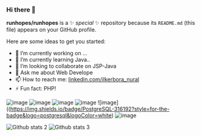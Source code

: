 ### Hi there 👋

**runhopes/runhopes** is a ✨ _special_ ✨ repository because its `README.md` (this file) appears on your GitHub profile.

Here are some ideas to get you started:

- 🔭 I’m currently working on ...
- 🌱 I’m currently learning Java..
- 👯 I’m looking to collaborate on JSP-Java
- 💬 Ask me about Web Develope
- 📫 How to reach me: [linkedin.com/ilkerbora_nural](https://www.linkedin.com/in/ilkerboranurall/)
- ⚡ Fun fact: PHP!

![image](https://img.shields.io/badge/Steam-000000?style=for-the-badge&logo=steam&logoColor=white)
![image](https://img.shields.io/badge/Gmail-D14836?style=for-the-badge&logo=gmail&logoColor=white)
![image](https://img.shields.io/badge/WhatsApp-25D366?style=for-the-badge&logo=whatsapp&logoColor=white)
![image](https://img.shields.io/badge/Oracle-F80000?style=for-the-badge&logo=Oracle&logoColor=white)
![image]((https://img.shields.io/badge/PostgreSQL-316192?style=for-the-badge&logo=postgresql&logoColor=white)
![image](https://img.shields.io/badge/SQLite-07405E?style=for-the-badge&logo=sqlite&logoColor=white)

![Github stats 2](https://github-readme-stats.vercel.app/api?username=runhopes&show_icons=true&theme=radical)
![Github stats 3](https://github-readme-stats.vercel.app/api/top-langs/?username=runhopes)
